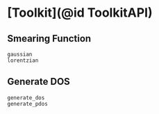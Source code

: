 # [Toolkit](@id ToolkitAPI)

## Smearing Function

```@docs
gaussian
lorentzian
```

## Generate DOS

```@docs
generate_dos
generate_pdos
```

